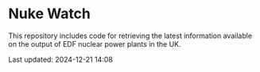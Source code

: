 # Nuke Watch

This repository includes code for retrieving the latest information available on the output of EDF nuclear power plants in the UK.

Last updated: 2024-12-21 14:08
